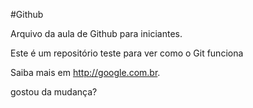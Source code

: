 #Github

Arquivo da aula de Github para iniciantes.

Este é um repositório teste para ver como o Git funciona

Saiba mais em http://google.com.br.

gostou da mudança?
